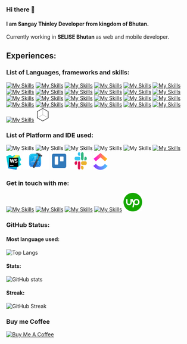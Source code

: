 ### Hi there 👋

#### I am Sangay Thinley Developer from kingdom of Bhutan.
Currently working in <b>SELISE Bhutan </b> as web and mobile developer.

## Experiences:
### List of Languages, frameworks and skills:

[![My Skills](https://skillicons.dev/icons?i=html)](https://www.w3schools.com/html/)
[![My Skills](https://skillicons.dev/icons?i=css)](https://www.w3schools.com/css/)
[![My Skills](https://skillicons.dev/icons?i=sass)](https://skillicons.dev)
[![My Skills](https://skillicons.dev/icons?i=js)](https://www.w3schools.com/js/)
[![My Skills](https://skillicons.dev/icons?i=angular)](https://angular.io/)
[![My Skills](https://skillicons.dev/icons?i=react)](https://reactjs.org/)
[![My Skills](https://skillicons.dev/icons?i=flutter)](https://flutter.dev/)
[![My Skills](https://skillicons.dev/icons?i=dart)](https://dart.dev/)
[![My Skills](https://skillicons.dev/icons?i=bootstrap)](https://getbootstrap.com/)
[![My Skills](https://skillicons.dev/icons?i=svelte)](https://svelte.dev/)
[![My Skills](https://skillicons.dev/icons?i=java)](https://www.w3schools.com/java/)
[![My Skills](https://skillicons.dev/icons?i=c)](https://www.w3schools.com/c/)
[![My Skills](https://skillicons.dev/icons?i=firebase)](https://firebase.google.com/)
[![My Skills](https://skillicons.dev/icons?i=materialui)](https://mui.com/)
[![My Skills](https://skillicons.dev/icons?i=py)](https://www.python.org/)
[![My Skills](https://skillicons.dev/icons?i=wordpress)](https://wordpress.com/)
[![My Skills](https://skillicons.dev/icons?i=ts)](https://www.typescriptlang.org/)
[![My Skills](https://skillicons.dev/icons?i=mysql)](https://www.mysql.com/)
[![My Skills](https://skillicons.dev/icons?i=cpp)](https://www.w3schools.com/cpp/)
[![My Skills](https://skillicons.dev/icons?i=figma)](https://www.figma.com/)
[![My Skills](https://skillicons.dev/icons?i=nextjs)](https://nextjs.org/)
[![My Skills](https://skillicons.dev/icons?i=react)](https://reactnative.dev/)
[![My Skills](https://skillicons.dev/icons?i=git)](https://git-scm.com/docs)
[![My Skills](https://skillicons.dev/icons?i=styledcomponents)](https://styled-components.com/)
[![My Skills](https://skillicons.dev/icons?i=tailwind)](https://tailwindcss.com/)
[<img src="./assets/logo_image/styled-system.png" width="38"/>](https://styled-system.com/)


### List of Platform and IDE used:

![My Skills](https://skillicons.dev/icons?i=androidstudio)
![My Skills](https://skillicons.dev/icons?i=codepen)
![My Skills](https://skillicons.dev/icons?i=eclipse)
![My Skills](https://skillicons.dev/icons?i=github)
![My Skills](https://skillicons.dev/icons?i=vercel)
[![My Skills](https://skillicons.dev/icons?i=figma)](https://www.figma.com/)
<img src="./assets/logo_image/webstorm.png" width="40" height="40"/>
<img src="./assets/logo_image/xcode.png" width="70" height="50"/>
[<img src="./assets/logo_image/trello.png" width="48" height="48"/>](https://trello.com/)
[<img src="./assets/logo_image/slack.png" width="60" height="48"/>](https://slack.com/)
[<img src="./assets/logo_image/clickup.png" width="38"/>](https://clickup.com/)


### Get in touch with me:

[![My Skills](https://skillicons.dev/icons?i=github)](https://github.com/sangayt1997)
[![My Skills](https://skillicons.dev/icons?i=linkedin)](https://www.linkedin.com/in/sangay-thinley-47a92b23b)
[![My Skills](https://skillicons.dev/icons?i=stackoverflow)](https://stackoverflow.com/users/18950809/sangay-thinley)
[![My Skills](https://skillicons.dev/icons?i=twitter)](https://twitter.com/SangayT97/)
[<img src="./assets/logo_image/upwork.png" width="50"/>](https://www.upwork.com/freelancers/~01e9f87220fbc89318)

### GitHub Status:
#### Most language used:
![Top Langs](https://github-readme-stats.vercel.app/api/top-langs/?username=sangayt1997&langs_count=20&theme=dark&show_icons=true&layout=compact)
#### Stats:
![GitHub stats](https://github-readme-stats.vercel.app/api?username=sangayt1997&theme=dark&show_icons=true)
#### Streak:
![GitHub Streak](https://github-readme-streak-stats.herokuapp.com/?user=sangayt1997&theme=dark&show_icons=true)

### Buy me Coffee

<a href="https://www.buymeacoffee.com/sangaythin1" target="_blank"><img src="https://cdn.buymeacoffee.com/buttons/default-orange.png" alt="Buy Me A Coffee" height="41" width="174"></a>
